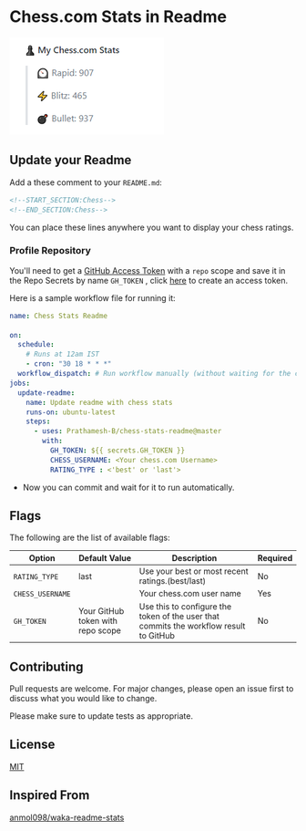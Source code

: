 # Chess.com Stats in Readme

![image](img/example.png "Example")

## Update your Readme

Add a these comment to your `README.md`:

```md
<!--START_SECTION:Chess-->
<!--END_SECTION:Chess-->
```

You can place these lines anywhere you want to display your chess ratings.

### Profile Repository

You'll need to get a [GitHub Access Token](https://docs.github.com/en/actions/configuring-and-managing-workflows/authenticating-with-the-github_token) with a `repo` scope and save it in the Repo Secrets by name `GH_TOKEN` , click [here](https://github.com/settings/tokens) to create an access token.

Here is a sample workflow file for running it:

```yml
name: Chess Stats Readme

on:
  schedule:
    # Runs at 12am IST
    - cron: "30 18 * * *"
  workflow_dispatch: # Run workflow manually (without waiting for the cron to be called), through the Github Actions Workflow page directly
jobs:
  update-readme:
    name: Update readme with chess stats
    runs-on: ubuntu-latest
    steps:
      - uses: Prathamesh-B/chess-stats-readme@master
        with:
          GH_TOKEN: ${{ secrets.GH_TOKEN }}
          CHESS_USERNAME: <Your chess.com Username>
          RATING_TYPE : <'best' or 'last'>
```

- Now you can commit and wait for it to run automatically.

## Flags

The following are the list of available flags:

| Option | Default Value | Description | Required |
|--------|--------|--------|--------|
| `RATING_TYPE` | last | Use your best or most recent ratings.(best/last) | No |
| `CHESS_USERNAME` |  | Your chess.com user name | Yes |
| `GH_TOKEN` | Your GitHub token with repo scope | Use this to configure the token of the user that commits the workflow result to GitHub | No |

## Contributing

Pull requests are welcome. For major changes, please open an issue first to discuss what you would like to change.

Please make sure to update tests as appropriate.

## License

[MIT](https://choosealicense.com/licenses/mit/)

## Inspired From

[anmol098/waka-readme-stats](https://github.com/anmol098/waka-readme-stats)
